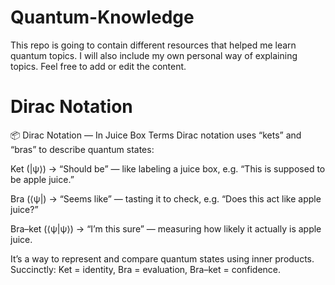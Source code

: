 # Quantum-Knowledge
This repo is going to contain different resources that helped me learn quantum topics. I will also include my own personal way of explaining topics. Feel free to add or edit the content.


# Dirac Notation
📦 Dirac Notation — In Juice Box Terms
Dirac notation uses “kets” and “bras” to describe quantum states:

Ket (|ψ⟩) → “Should be” — like labeling a juice box, e.g. “This is supposed to be apple juice.”

Bra (⟨ψ|) → “Seems like” — tasting it to check, e.g. “Does this act like apple juice?”

Bra–ket (⟨ψ|ψ⟩) → “I’m this sure” — measuring how likely it actually is apple juice.

It’s a way to represent and compare quantum states using inner products. Succinctly: Ket = identity, Bra = evaluation, Bra–ket = confidence.
